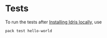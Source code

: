 # Tests

To run the tests after [Installing Idris locally][], use

```
pack test hello-world
```

[Installing Idris locally]: https://exercism.org/docs/tracks/idris/installation

